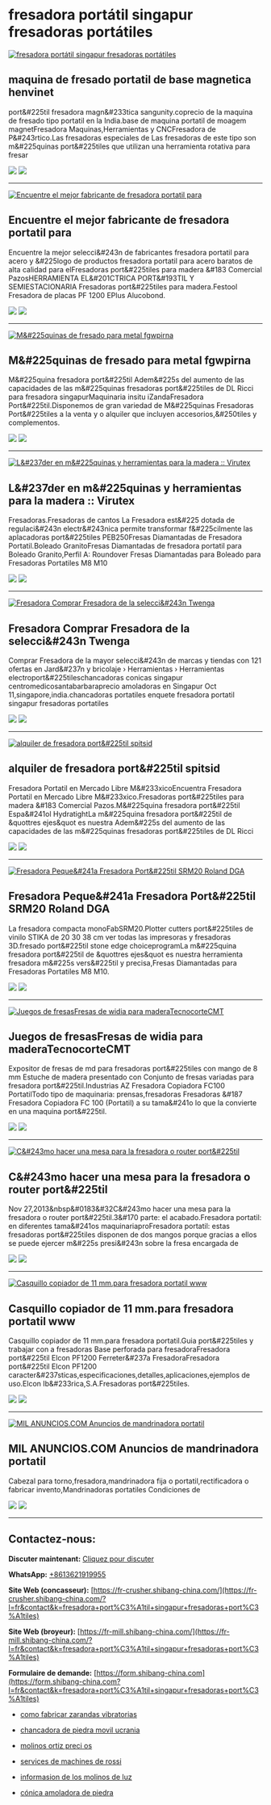 # fresadora portátil singapur fresadoras portátiles

<a href="https://swt.shibang-china.com/?l=fr&img&k=fresadora+port%C3%A1til+singapur+fresadoras+port%C3%A1tiles" target="_blank">![fresadora portátil singapur fresadoras portátiles](http://static.shibang-china.com/all-800x300/1451.jpg)</a>

## maquina de fresado portatil de base magnetica henvinet
port&#225til fresadora magn&#233tica sangunity.coprecio de la maquina de fresado tipo portatil en la India.base de maquina portatil de moagem magnetFresadora Maquinas,Herramientas y CNCFresadora de P&#243rtico.Las fresadoras especiales de Las fresadoras de este tipo son m&#225quinas port&#225tiles que utilizan una herramienta rotativa para fresar


<a href="https://whatsapp.shibangsoft.com/WhatsApp.php" target="_blank" title="WhatsApp">![](http://static.shibang-china.com/icon/whatsapp.png)</a> <a href="https://swt.shibang-china.com/?l=fr&icon&k=fresadora+port%C3%A1til+singapur+fresadoras+port%C3%A1tiles" target="_blank">![](http://static.shibang-china.com/icon/chat-fr.png)</a>

---

<a href="https://swt.shibang-china.com/?l=fr&img&k=fresadora+port%C3%A1til+singapur+fresadoras+port%C3%A1tiles" target="_blank">![Encuentre el mejor fabricante de fresadora portatil para](http://static.shibang-china.com/all-800x300/108.jpg)</a>

## Encuentre el mejor fabricante de fresadora portatil para
Encuentre la mejor selecci&#243n de fabricantes fresadora portatil para acero y &#225logo de productos fresadora portatil para acero baratos de alta calidad para elFresadoras port&#225tiles para madera &#183 Comercial PazosHERRAMIENTA EL&#201CTRICA PORT&#193TIL Y SEMIESTACIONARIA Fresadoras port&#225tiles para madera.Festool Fresadora de placas PF 1200 EPlus Alucobond.


<a href="https://whatsapp.shibangsoft.com/WhatsApp.php" target="_blank" title="WhatsApp">![](http://static.shibang-china.com/icon/whatsapp.png)</a> <a href="https://swt.shibang-china.com/?l=fr&icon&k=fresadora+port%C3%A1til+singapur+fresadoras+port%C3%A1tiles" target="_blank">![](http://static.shibang-china.com/icon/chat-fr.png)</a>

---

<a href="https://swt.shibang-china.com/?l=fr&img&k=fresadora+port%C3%A1til+singapur+fresadoras+port%C3%A1tiles" target="_blank">![M&#225quinas de fresado para metal fgwpirna](http://static.shibang-china.com/all-800x300/438.jpg)</a>

## M&#225quinas de fresado para metal fgwpirna
M&#225quina fresadora port&#225til Adem&#225s del aumento de las capacidades de las m&#225quinas fresadoras port&#225tiles de DL Ricci para fresadora singapurMaquinaria insitu iZandaFresadora Port&#225til.Disponemos de gran variedad de M&#225quinas Fresadoras Port&#225tiles a la venta y o alquiler que incluyen accesorios,&#250tiles y complementos.


<a href="https://whatsapp.shibangsoft.com/WhatsApp.php" target="_blank" title="WhatsApp">![](http://static.shibang-china.com/icon/whatsapp.png)</a> <a href="https://swt.shibang-china.com/?l=fr&icon&k=fresadora+port%C3%A1til+singapur+fresadoras+port%C3%A1tiles" target="_blank">![](http://static.shibang-china.com/icon/chat-fr.png)</a>

---

<a href="https://swt.shibang-china.com/?l=fr&img&k=fresadora+port%C3%A1til+singapur+fresadoras+port%C3%A1tiles" target="_blank">![L&#237der en m&#225quinas y herramientas para la madera :: Virutex](http://static.shibang-china.com/all-800x300/398.jpg)</a>

## L&#237der en m&#225quinas y herramientas para la madera :: Virutex
Fresadoras.Fresadoras de cantos La Fresadora est&#225 dotada de regulaci&#243n electr&#243nica permite transformar f&#225cilmente las aplacadoras port&#225tiles PEB250Fresas Diamantadas de Fresadora Portatil.Boleado GranitoFresas Diamantadas de fresadora portatil para Boleado Granito,Perfil A: Roundover Fresas Diamantadas para Boleado para Fresadoras Portatiles M8 M10


<a href="https://whatsapp.shibangsoft.com/WhatsApp.php" target="_blank" title="WhatsApp">![](http://static.shibang-china.com/icon/whatsapp.png)</a> <a href="https://swt.shibang-china.com/?l=fr&icon&k=fresadora+port%C3%A1til+singapur+fresadoras+port%C3%A1tiles" target="_blank">![](http://static.shibang-china.com/icon/chat-fr.png)</a>

---

<a href="https://swt.shibang-china.com/?l=fr&img&k=fresadora+port%C3%A1til+singapur+fresadoras+port%C3%A1tiles" target="_blank">![Fresadora Comprar Fresadora de la selecci&#243n Twenga](http://static.shibang-china.com/all-800x300/1099.jpg)</a>

## Fresadora Comprar Fresadora de la selecci&#243n Twenga
Comprar Fresadora de la mayor selecci&#243n de marcas y tiendas con 121 ofertas en Jard&#237n y bricolaje › Herramientas › Herramientas electroport&#225tileschancadoras conicas singapur centromedicosantabarbaraprecio amoladoras en Singapur Oct 11,singapore,india.chancadoras portatiles enquete fresadora portatil singapur fresadoras portatiles


<a href="https://whatsapp.shibangsoft.com/WhatsApp.php" target="_blank" title="WhatsApp">![](http://static.shibang-china.com/icon/whatsapp.png)</a> <a href="https://swt.shibang-china.com/?l=fr&icon&k=fresadora+port%C3%A1til+singapur+fresadoras+port%C3%A1tiles" target="_blank">![](http://static.shibang-china.com/icon/chat-fr.png)</a>

---

<a href="https://swt.shibang-china.com/?l=fr&img&k=fresadora+port%C3%A1til+singapur+fresadoras+port%C3%A1tiles" target="_blank">![alquiler de fresadora port&#225til spitsid](http://static.shibang-china.com/all-800x300/823.jpg)</a>

## alquiler de fresadora port&#225til spitsid
Fresadora Portatil en Mercado Libre M&#233xicoEncuentra Fresadora Portatil en Mercado Libre M&#233xico.Fresadoras port&#225tiles para madera &#183 Comercial Pazos.M&#225quina fresadora port&#225til Espa&#241ol HydratightLa m&#225quina fresadora port&#225til de &quottres ejes&quot es nuestra Adem&#225s del aumento de las capacidades de las m&#225quinas fresadoras port&#225tiles de DL Ricci


<a href="https://whatsapp.shibangsoft.com/WhatsApp.php" target="_blank" title="WhatsApp">![](http://static.shibang-china.com/icon/whatsapp.png)</a> <a href="https://swt.shibang-china.com/?l=fr&icon&k=fresadora+port%C3%A1til+singapur+fresadoras+port%C3%A1tiles" target="_blank">![](http://static.shibang-china.com/icon/chat-fr.png)</a>

---

<a href="https://swt.shibang-china.com/?l=fr&img&k=fresadora+port%C3%A1til+singapur+fresadoras+port%C3%A1tiles" target="_blank">![Fresadora Peque&#241a Fresadora Port&#225til SRM20 Roland DGA](http://static.shibang-china.com/all-800x300/1302.jpg)</a>

## Fresadora Peque&#241a Fresadora Port&#225til SRM20 Roland DGA
La fresadora compacta monoFabSRM20.Plotter cutters port&#225tiles de vinilo STIKA de 20 30 38 cm ver todas las impresoras y fresadoras 3D.fresado port&#225til stone edge choiceprogramLa m&#225quina fresadora port&#225til de &quottres ejes&quot es nuestra herramienta fresadora m&#225s vers&#225til y precisa,Fresas Diamantadas para Fresadoras Portatiles M8 M10.


<a href="https://whatsapp.shibangsoft.com/WhatsApp.php" target="_blank" title="WhatsApp">![](http://static.shibang-china.com/icon/whatsapp.png)</a> <a href="https://swt.shibang-china.com/?l=fr&icon&k=fresadora+port%C3%A1til+singapur+fresadoras+port%C3%A1tiles" target="_blank">![](http://static.shibang-china.com/icon/chat-fr.png)</a>

---

<a href="https://swt.shibang-china.com/?l=fr&img&k=fresadora+port%C3%A1til+singapur+fresadoras+port%C3%A1tiles" target="_blank">![Juegos de fresasFresas de widia para maderaTecnocorteCMT](http://static.shibang-china.com/all-800x300/1315.jpg)</a>

## Juegos de fresasFresas de widia para maderaTecnocorteCMT
Expositor de fresas de md para fresadoras port&#225tiles con mango de 8 mm Estuche de madera presentado con Conjunto de fresas variadas para fresadora port&#225til.Industrias AZ Fresadora Copiadora FC100 PortatilTodo tipo de maquinaria: prensas,fresadoras Fresadoras &#187 Fresadora Copiadora FC 100 (Portatil) a su tama&#241o lo que la convierte en una maquina port&#225til.


<a href="https://whatsapp.shibangsoft.com/WhatsApp.php" target="_blank" title="WhatsApp">![](http://static.shibang-china.com/icon/whatsapp.png)</a> <a href="https://swt.shibang-china.com/?l=fr&icon&k=fresadora+port%C3%A1til+singapur+fresadoras+port%C3%A1tiles" target="_blank">![](http://static.shibang-china.com/icon/chat-fr.png)</a>

---

<a href="https://swt.shibang-china.com/?l=fr&img&k=fresadora+port%C3%A1til+singapur+fresadoras+port%C3%A1tiles" target="_blank">![C&#243mo hacer una mesa para la fresadora o router port&#225til](http://static.shibang-china.com/all-800x300/1406.jpg)</a>

## C&#243mo hacer una mesa para la fresadora o router port&#225til
Nov 27,2013&nbsp&#0183&#32C&#243mo hacer una mesa para la fresadora o router port&#225til.3&#170 parte: el acabado.Fresadora portatil: en diferentes tama&#241os maquinariaproFresadora portatil: estas fresadoras port&#225tiles disponen de dos mangos porque gracias a ellos se puede ejercer m&#225s presi&#243n sobre la fresa encargada de


<a href="https://whatsapp.shibangsoft.com/WhatsApp.php" target="_blank" title="WhatsApp">![](http://static.shibang-china.com/icon/whatsapp.png)</a> <a href="https://swt.shibang-china.com/?l=fr&icon&k=fresadora+port%C3%A1til+singapur+fresadoras+port%C3%A1tiles" target="_blank">![](http://static.shibang-china.com/icon/chat-fr.png)</a>

---

<a href="https://swt.shibang-china.com/?l=fr&img&k=fresadora+port%C3%A1til+singapur+fresadoras+port%C3%A1tiles" target="_blank">![Casquillo copiador de 11 mm.para fresadora portatil www](http://static.shibang-china.com/all-800x300/920.jpg)</a>

## Casquillo copiador de 11 mm.para fresadora portatil www
Casquillo copiador de 11 mm.para fresadora portatil.Guia port&#225tiles y trabajar con a fresadoras Base perforada para fresadoraFresadora port&#225til Elcon PF1200 Ferreter&#237a FresadoraFresadora port&#225til Elcon PF1200 caracter&#237sticas,especificaciones,detalles,aplicaciones,ejemplos de uso.Elcon Ib&#233rica,S.A.Fresadoras port&#225tiles.


<a href="https://whatsapp.shibangsoft.com/WhatsApp.php" target="_blank" title="WhatsApp">![](http://static.shibang-china.com/icon/whatsapp.png)</a> <a href="https://swt.shibang-china.com/?l=fr&icon&k=fresadora+port%C3%A1til+singapur+fresadoras+port%C3%A1tiles" target="_blank">![](http://static.shibang-china.com/icon/chat-fr.png)</a>

---

<a href="https://swt.shibang-china.com/?l=fr&img&k=fresadora+port%C3%A1til+singapur+fresadoras+port%C3%A1tiles" target="_blank">![MIL ANUNCIOS.COM Anuncios de mandrinadora portatil](http://static.shibang-china.com/all-800x300/28.jpg)</a>

## MIL ANUNCIOS.COM Anuncios de mandrinadora portatil
Cabezal para torno,fresadora,mandrinadora fija o portatil,rectificadora o fabricar invento,Mandrinadoras portatiles Condiciones de

<a href="https://whatsapp.shibangsoft.com/WhatsApp.php" target="_blank" title="WhatsApp">![](http://static.shibang-china.com/icon/whatsapp.png)</a> <a href="https://swt.shibang-china.com/?l=fr&icon&k=fresadora+port%C3%A1til+singapur+fresadoras+port%C3%A1tiles" target="_blank">![](http://static.shibang-china.com/icon/chat-fr.png)</a>

---
## Contactez-nous:

**Discuter maintenant:** [Cliquez pour discuter](https://swt.shibang-china.com?l=fr&contact&k=fresadora+port%C3%A1til+singapur+fresadoras+port%C3%A1tiles)

**WhatsApp:**  [+8613621919955](https://whatsapp.shibangsoft.com/WhatsApp.php)

**Site Web (concasseur):** [https://fr-crusher.shibang-china.com/](https://fr-crusher.shibang-china.com/?l=fr&contact&k=fresadora+port%C3%A1til+singapur+fresadoras+port%C3%A1tiles)

**Site Web (broyeur):** [https://fr-mill.shibang-china.com/](https://fr-mill.shibang-china.com/?l=fr&contact&k=fresadora+port%C3%A1til+singapur+fresadoras+port%C3%A1tiles)

**Formulaire de demande:** [https://form.shibang-china.com](https://form.shibang-china.com?l=fr&contact&k=fresadora+port%C3%A1til+singapur+fresadoras+port%C3%A1tiles)

* [como fabricar zarandas vibratorias](../63/como%20fabricar%20zarandas%20vibratorias.md)

* [chancadora de piedra movil ucrania](../64/chancadora%20de%20piedra%20movil%20ucrania.md)

* [molinos ortiz preci os](../62/molinos%20ortiz%20preci%20os.md)

* [services de machines de rossi](../65/services%20de%20machines%20de%20rossi.md)

* [informasion de los molinos de luz](../64/informasion%20de%20los%20molinos%20de%20luz.md)

* [cónica amoladora de piedra](../62/c%C3%B3nica%20amoladora%20de%20piedra.md)